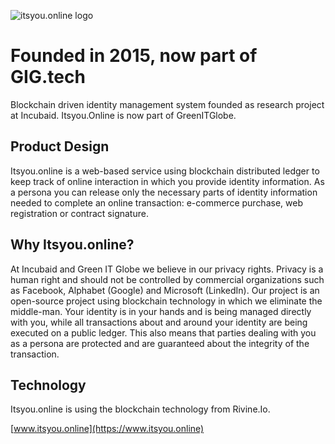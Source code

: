 ![itsyou.online logo](itsyou_online_logo.jpg)

# Founded in 2015, now part of GIG.tech

Blockchain driven identity management system founded as research project at Incubaid. Itsyou.Online is now part of GreenITGlobe.

## Product Design

Itsyou.online is a web-based service using blockchain distributed ledger to keep track of online interaction in which you provide identity information. As a persona you can release only the necessary parts of identity information needed to complete an online transaction: e-commerce purchase, web registration or contract signature.

## Why Itsyou.online?

At Incubaid and Green IT Globe we believe in our privacy rights. Privacy is a human right and should not be controlled by commercial organizations such as Facebook, Alphabet (Google) and Microsoft (LinkedIn). Our project is an open-source project using blockchain technology in which we eliminate the middle-man. Your identity is in your hands and is being managed directly with you, while all transactions about and around your identity are being executed on a public ledger. This also means that parties dealing with you as a persona are protected and are guaranteed about the integrity of the transaction.

## Technology
Itsyou.online is using the blockchain technology from Rivine.Io.

[www.itsyou.online](https://www.itsyou.online)
